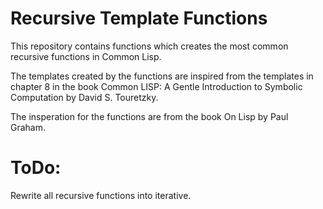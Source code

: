 # Recursive Template Functions
This repository contains functions which creates the most common recursive functions in Common Lisp.

The templates created by the functions are inspired from the templates in chapter 8 in the book Common LISP: A Gentle Introduction to Symbolic Computation by David S. Touretzky.

The insperation for the functions are from the book On Lisp by Paul Graham.

# ToDo:
Rewrite all recursive functions into iterative.
